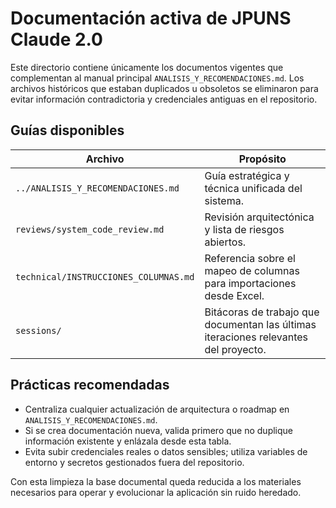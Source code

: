 # Documentación activa de JPUNS Claude 2.0

Este directorio contiene únicamente los documentos vigentes que complementan al manual principal `ANALISIS_Y_RECOMENDACIONES.md`. Los archivos históricos que estaban duplicados u obsoletos se eliminaron para evitar información contradictoria y credenciales antiguas en el repositorio.

## Guías disponibles

| Archivo | Propósito |
| --- | --- |
| `../ANALISIS_Y_RECOMENDACIONES.md` | Guía estratégica y técnica unificada del sistema. |
| `reviews/system_code_review.md` | Revisión arquitectónica y lista de riesgos abiertos. |
| `technical/INSTRUCCIONES_COLUMNAS.md` | Referencia sobre el mapeo de columnas para importaciones desde Excel. |
| `sessions/` | Bitácoras de trabajo que documentan las últimas iteraciones relevantes del proyecto. |

## Prácticas recomendadas

- Centraliza cualquier actualización de arquitectura o roadmap en `ANALISIS_Y_RECOMENDACIONES.md`.
- Si se crea documentación nueva, valida primero que no duplique información existente y enlázala desde esta tabla.
- Evita subir credenciales reales o datos sensibles; utiliza variables de entorno y secretos gestionados fuera del repositorio.

Con esta limpieza la base documental queda reducida a los materiales necesarios para operar y evolucionar la aplicación sin ruido heredado.
